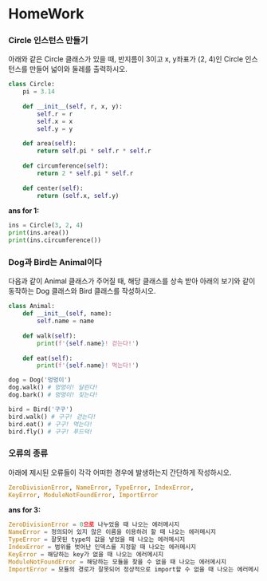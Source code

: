 # HomeWork

### Circle 인스턴스 만들기

아래와 같은 Circle 클래스가 있을 때, 반지름이 3이고 x, y좌표가 (2, 4)인 Circle 인스턴스를 만들어 넓이와 둘레를 출력하시오.

```python
class Circle:
    pi = 3.14
    
    def __init__(self, r, x, y):
        self.r = r
        self.x = x
        self.y = y
        
    def area(self):
        return self.pi * self.r * self.r
    
    def circumference(self):
        return 2 * self.pi * self.r
    
    def center(self):
        return (self.x, self.y)
```

**ans for 1:**

```python
ins = Circle(3, 2, 4)
print(ins.area())
print(ins.circumference())
```



### Dog과 Bird는 Animal이다

다음과 같이 Animal 클래스가 주어질 때, 해당 클래스를 상속 받아 아래의 보기와 같이 동작하는 Dog 클래스와 Bird 클래스를 작성하시오.

```python
class Animal:
    def __init__(self, name):
        self.name = name
        
    def walk(self):
        print(f'{self.name}! 걷는다!')
        
    def eat(self):
        print(f'{self.name}! 먹는다!')
```

```python
dog = Dog('멍멍이')
dog.walk() # 멍멍이! 달린다!
dog.bark() # 멍멍이! 짖는다!

bird = Bird('구구')
bird.walk() # 구구! 걷는다!
bird.eat() # 구구! 먹는다!
bird.fly() # 구구! 푸드덕!
```





### 오류의 종류

아래에 제시된 오류들이 각각 어떠한 경우에 발생하는지 간단하게 작성하시오.

```python
ZeroDivisionError, NameError, TypeError, IndexError,
KeyError, ModuleNotFoundError, ImportError
```

**ans for 3:**

```python
ZeroDivisionError = 0으로 나누었을 때 나오는 에러메시지
NameError = 정의되어 있지 않은 이름을 이용하려 할 때 나오는 에러메시지
TypeError = 잘못된 type의 값을 넣었을 때 나오는 에러메시지
IndexError = 범위를 벗어난 인덱스를 지정할 때 나오는 에러메시지
KeyError = 해당하는 key가 없을 때 나오는 에러메시지
ModuleNotFoundError = 해당하는 모듈을 찾을 수 없을 때 나오는 에러메시지
ImportError = 모듈의 경로가 잘못되어 정상적으로 import할 수 없을 때 나오는 에러메시지
```

